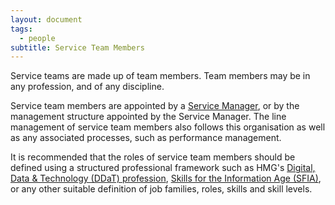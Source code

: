 ```yaml
---
layout: document
tags:
  - people
subtitle: Service Team Members
---
```


Service teams are made up of team members. Team members may be in any profession, and of any discipline.

Service team members are appointed by a [Service Manager](/service-managers), or by the management structure appointed by the Service Manager. The line management of service team members also follows this organisation as well as any associated processes, such as performance management.

It is recommended that the roles of service team members should be defined using a structured professional framework such as HMG's [Digital, Data & Technology (DDaT) profession](https://www.gov.uk/government/organisations/digital-data-and-technology-profession), [Skills for the Information Age (SFIA)](https://sfia-online.org/en), or any other suitable definition of job families, roles, skills and skill levels.
